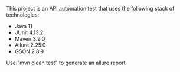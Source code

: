 This project is an API automation test that uses the following stack of technologies:

- Java 11
- JUnit 4.13.2
- Maven 3.9.0
- Allure 2.25.0
- GSON 2.8.9

Use "mvn clean test" to generate an allure report